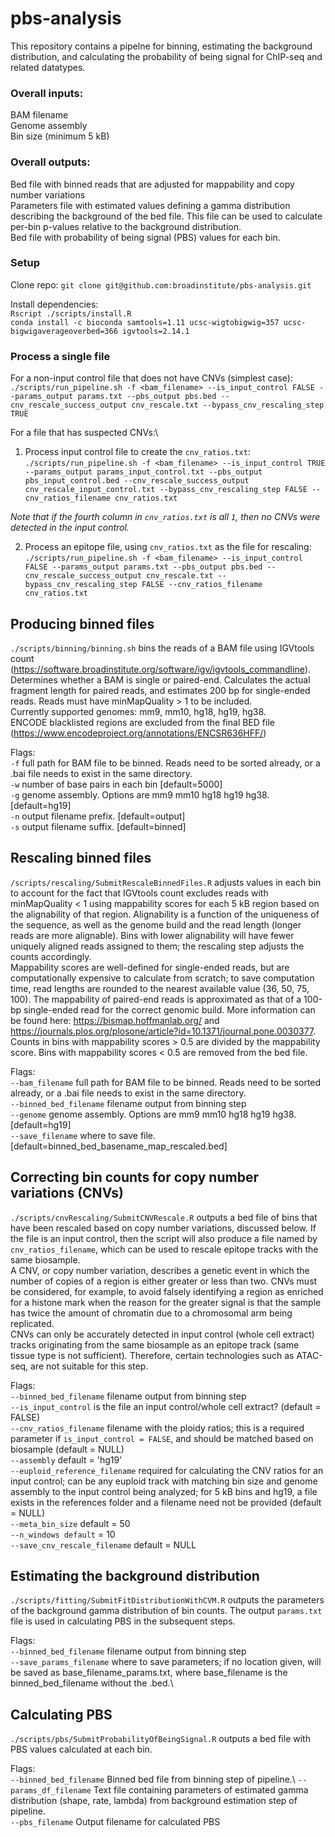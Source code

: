 # pbs-analysis
This repository contains a pipelne for binning, estimating the background distribution, and calculating the probability of being signal for ChIP-seq and related datatypes.  

### Overall inputs:
BAM filename\
Genome assembly\
Bin size (minimum 5 kB)

### Overall outputs:
Bed file with binned reads that are adjusted for mappability and copy number variations\
Parameters file with estimated values defining a gamma distribution describing the background of the bed file.  This file can be used to calculate per-bin p-values relative to the background distribution.\
Bed file with probability of being signal (PBS) values for each bin.

### Setup
Clone repo:
`git clone git@github.com:broadinstitute/pbs-analysis.git`

Install dependencies:\
`Rscript ./scripts/install.R`\
`conda install -c bioconda samtools=1.11 ucsc-wigtobigwig=357 ucsc-bigwigaverageoverbed=366 igvtools=2.14.1`

### Process a single file
For a non-input control file that does not have CNVs (simplest case):\
`./scripts/run_pipeline.sh -f <bam_filename> --is_input_control FALSE --params_output params.txt --pbs_output pbs.bed --cnv_rescale_success_output cnv_rescale.txt --bypass_cnv_rescaling_step TRUE`

For a file that has suspected CNVs:\
1. Process input control file to create the `cnv_ratios.txt`:
`./scripts/run_pipeline.sh -f <bam_filename> --is_input_control TRUE --params_output params_input_control.txt --pbs_output pbs_input_control.bed --cnv_rescale_success_output cnv_rescale_input_control.txt --bypass_cnv_rescaling_step FALSE --cnv_ratios_filename cnv_ratios.txt`

_Note that if the fourth column in `cnv_ratios.txt` is all `1`, then no CNVs were detected in the input control._

2. Process an epitope file, using `cnv_ratios.txt` as the file for rescaling:\
`./scripts/run_pipeline.sh -f <bam_filename> --is_input_control FALSE --params_output params.txt --pbs_output pbs.bed --cnv_rescale_success_output cnv_rescale.txt --bypass_cnv_rescaling_step FALSE --cnv_ratios_filename cnv_ratios.txt`


## Producing binned files
`./scripts/binning/binning.sh` bins the reads of a BAM file using IGVtools count (https://software.broadinstitute.org/software/igv/igvtools_commandline). 
Determines whether a BAM is single or paired-end.  Calculates the actual fragment length for paired reads, and estimates 200 bp for single-ended reads.  Reads must have minMapQuality > 1 to be included.\
Currently supported genomes: mm9, mm10, hg18, hg19, hg38.\
ENCODE blacklisted regions are excluded from the final BED file (https://www.encodeproject.org/annotations/ENCSR636HFF/)

Flags:\
`-f` full path for BAM file to be binned. Reads need to be sorted already, or a .bai file needs to exist in the same directory.\
`-w` number of base pairs in each bin [default=5000]\
`-g` genome assembly. Options are mm9 mm10 hg18 hg19 hg38. [default=hg19]\
`-n` output filename prefix. [default=output]\
`-s` output filename suffix. [default=binned]

## Rescaling binned files
`/scripts/rescaling/SubmitRescaleBinnedFiles.R` adjusts values in each bin to account for the fact that IGVtools count excludes reads with minMapQuality < 1 using mappability scores for each 5 kB region based on the alignability of that region.  Alignability is a function of the uniqueness of the sequence, as well as the genome build and the read length (longer reads are more alignable).  Bins with lower alignability will have fewer uniquely aligned reads assigned to them; the rescaling step adjusts the counts accordingly.\
Mappability scores are well-defined for single-ended reads, but are computationally expensive to calculate from scratch; to save computation time, read lengths are rounded to the nearest available value (36, 50, 75, 100).  The mappability of paired-end reads is approximated as that of a 100-bp single-ended read for the correct genomic build.  More information can be found here: https://bismap.hoffmanlab.org/ and https://journals.plos.org/plosone/article?id=10.1371/journal.pone.0030377.
Counts in bins with mappability scores > 0.5 are divided by the mappability score.  Bins with mappability scores < 0.5 are removed from the bed file.

Flags:\
`--bam_filename` full path for BAM file to be binned. Reads need to be sorted already, or a .bai file needs to exist in the same directory.\
`--binned_bed_filename` filename output from binning step\
`--genome` genome assembly. Options are mm9 mm10 hg18 hg19 hg38. [default=hg19]\
`--save_filename` where to save file. [default=binned_bed_basename_map_rescaled.bed]

## Correcting bin counts for copy number variations (CNVs)
`./scripts/cnvRescaling/SubmitCNVRescale.R` outputs a bed file of bins that have been rescaled based on copy number variations, discussed below.  If the file is an input control, then the script will also produce a file named by `cnv_ratios_filename`, which can be used to rescale epitope tracks with the same biosample.\
A CNV, or copy number variation, describes a genetic event in which the number of copies of a region is either greater or less than two.  CNVs must be considered, for example, to avoid falsely identifying a region as enriched for a histone mark when the reason for the greater signal is that the sample has twice the amount of chromatin due to a chromosomal arm being replicated.\
CNVs can only be accurately detected in input control (whole cell extract) tracks originating from the same biosample as an epitope track (same tissue type is not sufficient).  Therefore, certain technologies such as ATAC-seq, are not suitable for this step.

Flags:\
`--binned_bed_filename` filename output from binning step\
`--is_input_control` is the file an input control/whole cell extract? (default = FALSE)\
`--cnv_ratios_filename` filename with the ploidy ratios; this is a required parameter if `is_input_control = FALSE`, and should be matched based on biosample (default = NULL)\
`--assembly` default = 'hg19'\
`--euploid_reference_filename` required for calculating the CNV ratios for an input control; can be any euploid track with matching bin size and genome assembly to the input control being analyzed; for 5 kB bins and hg19, a file exists in the references folder and a filename need not be provided (default = NULL)\
`--meta_bin_size` default = 50\
`--n_windows default` = 10\
`--save_cnv_rescale_filename` default = NULL

## Estimating the background distribution
`./scripts/fitting/SubmitFitDistributionWithCVM.R` outputs the parameters of the background gamma distribution of bin counts.  The output `params.txt` file is used in calculating PBS in the subsequent steps.  

Flags:\
`--binned_bed_filename` filename output from binning step\
`--save_params_filename` where to save parameters; if no location given, will be saved as base_filename_params.txt, where base_filename is the binned_bed_filename without the .bed.\

## Calculating PBS
`./scripts/pbs/SubmitProbabilityOfBeingSignal.R` outputs a bed file with PBS values calculated at each bin.

Flags:\
`--binned_bed_filename` Binned bed file from binning step of pipeline.\ 
`--params_df_filename` Text file containing parameters of estimated gamma distribution (shape, rate, lambda) from background estimation step of pipeline.\
`--pbs_filename` Output filename for calculated PBS

